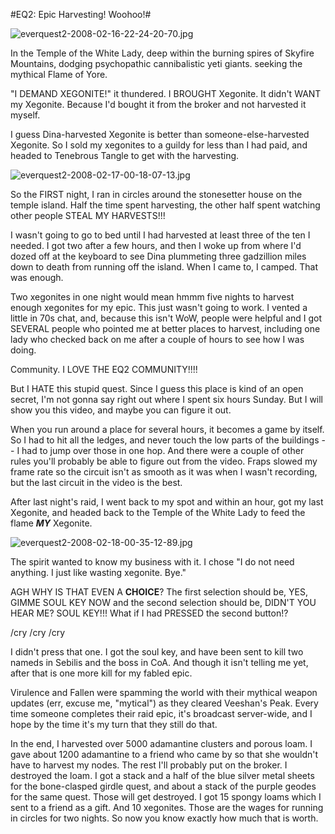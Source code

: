 #EQ2: Epic Harvesting! Woohoo!#

![everquest2-2008-02-16-22-24-20-70.jpg](http://westkarana.com/wp-content/uploads/2008/02/everquest2-2008-02-16-22-24-20-70.jpg)

In the Temple of the White Lady, deep within the burning spires of Skyfire Mountains, dodging psychopathic cannibalistic yeti giants. seeking the mythical Flame of Yore.

"I DEMAND XEGONITE!" it thundered. I BROUGHT Xegonite. It didn't WANT my Xegonite. Because I'd bought it from the broker and not harvested it myself.

I guess Dina-harvested Xegonite is better than someone-else-harvested Xegonite. So I sold my xegonites to a guildy for less than I had paid, and headed to Tenebrous Tangle to get with the harvesting.

![everquest2-2008-02-17-00-18-07-13.jpg](http://westkarana.com/wp-content/uploads/2008/02/everquest2-2008-02-17-00-18-07-13.jpg)

So the FIRST night, I ran in circles around the stonesetter house on the temple island. Half the time spent harvesting, the other half spent watching other people STEAL MY HARVESTS!!!

I wasn't going to go to bed until I had harvested at least three of the ten I needed. I got two after a few hours, and then I woke up from where I'd dozed off at the keyboard to see Dina plummeting three gadzillion miles down to death from running off the island. When I came to, I camped. That was enough.

Two xegonites in one night would mean hmmm five nights to harvest enough xegonites for my epic. This just wasn't going to work. I vented a little in 70s chat, and, because this isn't WoW, people were helpful and I got SEVERAL people who pointed me at better places to harvest, including one lady who checked back on me after a couple of hours to see how I was doing.

Community. I LOVE THE EQ2 COMMUNITY!!!!

But I HATE this stupid quest. Since I guess this place is kind of an open secret, I'm not gonna say right out where I spent six hours Sunday. But I will show you this video, and maybe you can figure it out.



When you run around a place for several hours, it becomes a game by itself. So I had to hit all the ledges, and never touch the low parts of the buildings -- I had to jump over those in one hop. And there were a couple of other rules you'll probably be able to figure out from the video. Fraps slowed my frame rate so the circuit isn't as smooth as it was when I wasn't recording, but the last circuit in the video is the best.

After last night's raid, I went back to my spot and within an hour, got my last Xegonite, and headed back to the Temple of the White Lady to feed the flame ***MY*** Xegonite.

![everquest2-2008-02-18-00-35-12-89.jpg](http://westkarana.com/wp-content/uploads/2008/02/everquest2-2008-02-18-00-35-12-89.jpg)

The spirit wanted to know my business with it. I chose "I do not need anything. I just like wasting xegonite. Bye."

AGH WHY IS THAT EVEN A **CHOICE**? The first selection should be, YES, GIMME SOUL KEY NOW and the second selection should be, DIDN'T YOU HEAR ME? SOUL KEY!!! What if I had PRESSED the second button!?

/cry /cry /cry

I didn't press that one. I got the soul key, and have been sent to kill two nameds in Sebilis and the boss in CoA. And though it isn't telling me yet, after that is one more kill for my fabled epic.

Virulence and Fallen were spamming the world with their mythical weapon updates (err, excuse me, "mytical") as they cleared Veeshan's Peak. Every time someone completes their raid epic, it's broadcast server-wide, and I hope by the time it's my turn that they still do that.

In the end, I harvested over 5000 adamantine clusters and porous loam. I gave about 1200 adamantine to a friend who came by so that she wouldn't have to harvest my nodes. The rest I'll probably put on the broker. I destroyed the loam. I got a stack and a half of the blue silver metal sheets for the bone-clasped girdle quest, and about a stack of the purple geodes for the same quest. Those will get destroyed. I got 15 spongy loams which I sent to a friend as a gift. And 10 xegonites. Those are the wages for running in circles for two nights. So now you know exactly how much that is worth.


